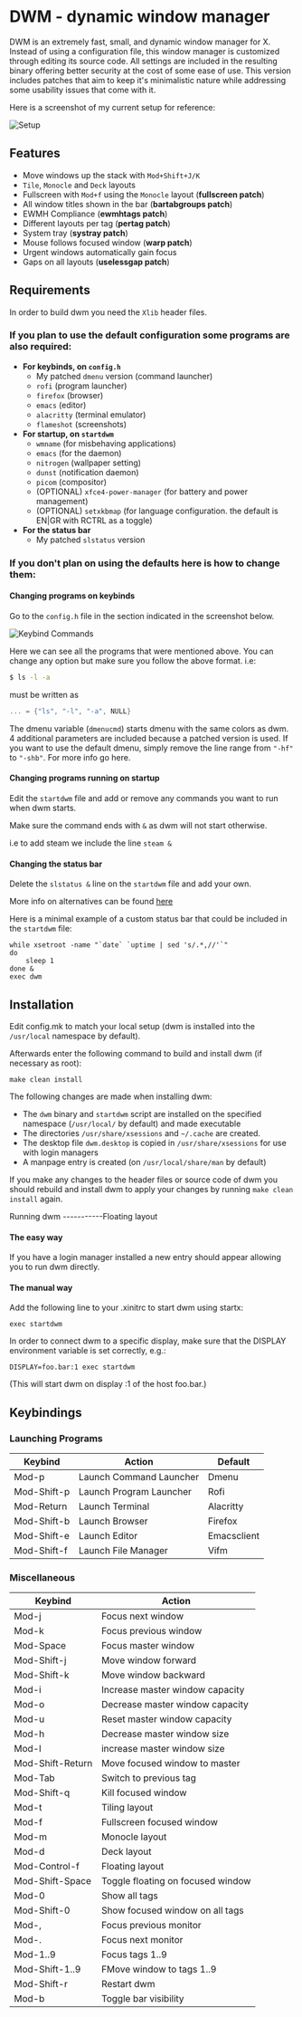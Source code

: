 DWM - dynamic window manager
============================
DWM is an extremely fast, small, and dynamic window manager for X. Instead of using a configuration file, this window manager is customized through editing its source code. All settings are included in the resulting binary offering better security at the cost of some ease of use. This version includes patches that aim to keep it's minimalistic nature while addressing some usability issues that come with it.

Here is a screenshot of my current setup for reference:

![Setup](./preview.png "Setup")

Features
------------

* Move windows up the stack with `Mod+Shift+J/K`
* `Tile`, `Monocle` and `Deck` layouts
* Fullscreen with `Mod+f` using the `Monocle` layout (**fullscreen patch**)
* All window titles shown in the bar (**bartabgroups patch**)
* EWMH Compliance (**ewmhtags patch**)
* Different layouts per tag (**pertag patch**)
* System tray (**systray patch**)
* Mouse follows focused window (**warp patch**)
* Urgent windows automatically gain focus
* Gaps on all layouts (**uselessgap patch**)

Requirements
------------
In order to build dwm you need the `Xlib` header files.

### If you plan to use the default configuration some programs are also required:
* **For keybinds, on `config.h`**
  * My patched `dmenu` version (command launcher)
  * `rofi` (program launcher)
  * `firefox` (browser)
  * `emacs` (editor)
  * `alacritty` (terminal emulator)
  * `flameshot` (screenshots) 
* **For startup, on `startdwm`**
  * `wmname` (for misbehaving applications)
  * `emacs` (for the daemon)
  * `nitrogen` (wallpaper setting)
  * `dunst` (notification daemon)
  * `picom` (compositor)
  * (OPTIONAL) `xfce4-power-manager` (for battery and power management)
  * (OPTIONAL) `setxkbmap` (for language configuration. the default is EN|GR with RCTRL as a toggle)
* **For the status bar**
  * My patched `slstatus` version 

### If you don't plan on using the defaults here is how to change them:
#### **Changing programs on keybinds**

Go to the `config.h` file in the section indicated in the screenshot below.

![Keybind Commands](./keybind_commands.png "Keybind Commands")

Here we can see all the programs that were mentioned above. You can change any option but make sure you follow the above format. i.e:
``` bash
$ ls -l -a
```
must be written as
``` c
... = {"ls", "-l", "-a", NULL}
```

The dmenu variable (`dmenucmd`) starts dmenu with the same colors as dwm. 4 additional parameters are included because a patched version is used. If you want to use the default dmenu, simply remove the line range from `"-hf"` to `"-shb"`. For more info go here.

#### **Changing programs running on startup**
Edit the `startdwm` file and add or remove any commands you want to run when dwm starts.

Make sure the command ends with `&` as dwm will not start otherwise.

i.e to add steam we include the line `steam &`

#### **Changing the status bar**

Delete the `slstatus &` line on the `startdwm` file and add your own.

More info on alternatives can be found [here](https://dwm.suckless.org/status_monitor/)

Here is a minimal example of a custom status bar that could be included in the `startdwm` file:

    while xsetroot -name "`date` `uptime | sed 's/.*,//'`"
    do
    	sleep 1
    done &
    exec dwm

Installation
------------
Edit config.mk to match your local setup (dwm is installed into
the `/usr/local` namespace by default).

Afterwards enter the following command to build and install dwm (if
necessary as root):

    make clean install

The following changes are made when installing dwm:
* The `dwm` binary and `startdwm` script are installed on the specified namespace (`/usr/local/` by default) and made executable
* The directories `/usr/share/xsessions` and `~/.cache` are created.
* The desktop file `dwm.desktop` is copied in `/usr/share/xsessions` for use with login managers
* A manpage entry is created (on `/usr/local/share/man` by default)

If you make any changes to the header files or source code of dwm you should rebuild and install dwm to apply your changes by running `make clean install` again.

Running dwm
-----------Floating layout
#### The easy way

If you have a login manager installed a new entry should appear allowing you to run dwm directly.

#### The manual way

Add the following line to your .xinitrc to start dwm using startx:

    exec startdwm

In order to connect dwm to a specific display, make sure that
the DISPLAY environment variable is set correctly, e.g.:

    DISPLAY=foo.bar:1 exec startdwm

(This will start dwm on display :1 of the host foo.bar.)


Keybindings
-----------

### Launching Programs

|Keybind      |Action                   |Default      |  
|-------------|-------------------------|-------------|
| Mod-p       | Launch Command Launcher | Dmenu       |
| Mod-Shift-p | Launch Program Launcher | Rofi        |
| Mod-Return  | Launch Terminal         | Alacritty   |
| Mod-Shift-b | Launch Browser          | Firefox     |
| Mod-Shift-e | Launch Editor           | Emacsclient |
| Mod-Shift-f | Launch File Manager     | Vifm        |

### Miscellaneous

|Keybind            |Action                             |
|-------------------|-----------------------------------|
| Mod-j             | Focus next window                 |
| Mod-k             | Focus previous window             |
| Mod-Space         | Focus master window               |
| Mod-Shift-j       | Move window forward               |
| Mod-Shift-k       | Move window backward              |
| Mod-i             | Increase master window capacity   |
| Mod-o             | Decrease master window capacity   |
| Mod-u             | Reset master window capacity      |
| Mod-h             | Decrease master window size       |
| Mod-l             | increase master window size       |
| Mod-Shift-Return  | Move focused window to master     |
| Mod-Tab           | Switch to previous tag            |
| Mod-Shift-q       | Kill focused window               |
| Mod-t             | Tiling layout                     |
| Mod-f             | Fullscreen focused window         |
| Mod-m             | Monocle layout                    |
| Mod-d             | Deck layout                       |
| Mod-Control-f     | Floating layout                   |
| Mod-Shift-Space   | Toggle floating on focused window |
| Mod-0             | Show all tags                     |
| Mod-Shift-0       | Show focused window on all tags   |
| Mod-,             | Focus previous monitor            |
| Mod-.             | Focus next monitor                |
| Mod-1..9          | Focus tags 1..9                   |
| Mod-Shift-1..9    | FMove window to tags 1..9         |
| Mod-Shift-r       | Restart dwm                       |
| Mod-b             | Toggle bar visibility             |

